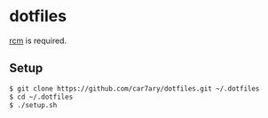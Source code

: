 # dotfiles

[rcm](https://github.com/thoughtbot/rcm) is required.


## Setup

```bash
$ git clone https://github.com/car7ary/dotfiles.git ~/.dotfiles
$ cd ~/.dotfiles
$ ./setup.sh
```

